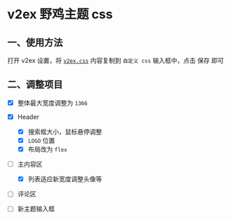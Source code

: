 # v2ex 野鸡主题 css

## 一、使用方法

打开 v2ex 设置，将 [`v2ex.css`](https://github.com/KyleBing/v2ex-css-kylebing/blob/master/scss/v2ex.css) 内容复制到 `自定义 css` 输入框中，点击 <kbd>保存</kbd> 即可


## 二、调整项目

- [x] 整体最大宽度调整为 `1366`
- [x] Header
  - [x] 搜索框大小，鼠标悬停调整
  - [x] `LOGO` 位置
  - [x] 布局改为 `flex`
- [ ] 主内容区
  - [x] 列表适应新宽度调整头像等
- [ ] 评论区
- [ ] 新主题输入框




